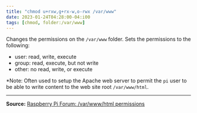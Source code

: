 ```yaml
---
title: "chmod u+rxw,g+rx-w,o-rwx /var/www"
date: 2023-01-24T04:28:00-04:i00
tags: [chmod, folder:/var/www]
---
```

Changes the permissions on the `/var/www` folder.  Sets the permissions to the following:

- user: read, write, execute
- group: read, execute, but not write
- other: no read, write, or execute

*Note: Often used to setup the Apache web server to permit the `pi` user to be able to write content to the web site root `/var/www/html`.

---
**Source:** [Raspberry Pi Forum: /var/www/html permissions](https://forums.raspberrypi.com/viewtopic.php?t=155067)